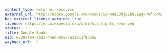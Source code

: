 ```yaml
---
content_type: external-resource
external_url: http://books.google.com/books?id=hdeODhjp1bUC&pg=PAfrontcover
has_external_license_warning: true
license: https://en.wikipedia.org/wiki/All_rights_reserved
status: ''
title: Google Books
uid: 88203fb4-ced3-44ed-8597-aa1611f8c8e5
wayback_url: ''
---
```

